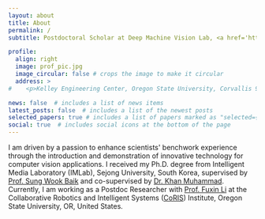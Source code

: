 ```yaml
---
layout: about
title: About
permalink: /
subtitle: Postdoctoral Scholar at Deep Machine Vision Lab, <a href='https://oregonstate.edu/'>Oregon State University</a>, Corvallis 97331, Oregon, USA

profile:
  align: right
  image: prof_pic.jpg
  image_circular: false # crops the image to make it circular
  address: >
#    <p>Kelley Engineering Center, Oregon State University, Corvallis 97331, Oregon USA</p>

news: false  # includes a list of news items
latest_posts: false  # includes a list of the newest posts
selected_papers: true # includes a list of papers marked as "selected={true}"
social: true  # includes social icons at the bottom of the page
---
```


I am driven by a passion to enhance scientists' benchwork experience through the introduction and demonstration of innovative technology for computer vision applications. I received my Ph.D. degree from Intelligent Media Laboratory (IMLab), Sejong University, South Korea, supervised by [Prof. Sung Wook Baik](https://scholar.google.com.pk/citations?user=9tXoIf0AAAAJ&hl=en&authuser=1) and co-supervised by [Dr. Khan Muhammad](https://scholar.google.com.pk/citations?user=k5oUZyQAAAAJ&hl). Currently, I am working as a Postdoc Researcher with [Prof. Fuxin Li](https://scholar.google.com/citations?user=snDpfA0AAAAJ&hl=en) at the Collaborative Robotics and Intelligent Systems ([CoRIS](https://robotics.oregonstate.edu/)) Institute, Oregon State University, OR, United States. 
